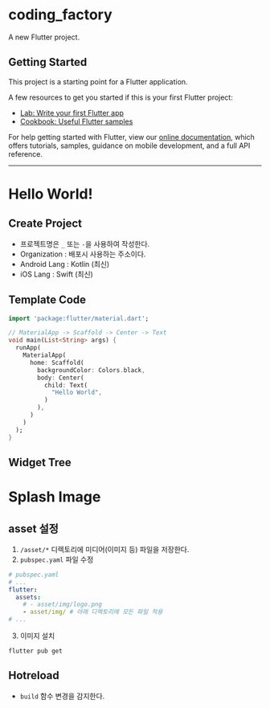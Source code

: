 # coding_factory

A new Flutter project.

## Getting Started

This project is a starting point for a Flutter application.

A few resources to get you started if this is your first Flutter project:

- [Lab: Write your first Flutter app](https://flutter.dev/docs/get-started/codelab)
- [Cookbook: Useful Flutter samples](https://flutter.dev/docs/cookbook)

For help getting started with Flutter, view our
[online documentation](https://flutter.dev/docs), which offers tutorials,
samples, guidance on mobile development, and a full API reference.

---
# Hello World!
## Create Project
- 프로젝트명은 `_` 또는 `-`을 사용하여 작성한다.
- Organization : 배포시 사용하는 주소이다.
- Android Lang : Kotlin (최신)
- iOS Lang : Swift (최신)

## Template Code
```dart
import 'package:flutter/material.dart';

// MaterialApp -> Scaffold -> Center -> Text
void main(List<String> args) {
  runApp(
    MaterialApp(
      home: Scaffold(
        backgroundColor: Colors.black,
        body: Center(
          child: Text(
            "Hello World",
          )
        ),
      )
    )
  );
}
```

## Widget Tree


# Splash Image
## asset 설정
1. `/asset/*` 디렉토리에 미디어(이미지 등) 파일을 저장한다.
2. `pubspec.yaml` 파일 수정
``` yaml
# pubspec.yaml
# ...
flutter:
  assets:
    # - asset/img/logo.png
    - asset/img/ # 아래 디렉토리에 모든 파일 적용
# ...
```
3. 이미지 설치
``` shell
flutter pub get
```
## Hotreload
-  `build` 함수 변경을 감지한다.